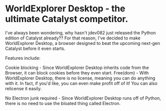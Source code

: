 # WorldExplorer Desktop - the ultimate Catalyst competitor.

I've always been wondering, why hasn't jdev082 just released the Python edition of Catalyst already?? For that reason, I've decided to make WorldExplorer Desktop, a browser designed to beat the upcoming next-gen Catalyst before it even starts.

Features include:

Cookie blocking - Since WorldExplorer Desktop inherits code from the Browser, it can block cookies before they even start.
Free(dom) - With WorldExplorer Desktop, there is no license, meaning you can do anything with it. In fact, if you'd like, you can even make profit off of it! You can also relicense it easily.

No Electron junk required - Since WorldExplorer Desktop runs off of Python, there is no need to use the bloated thing called Electron.
